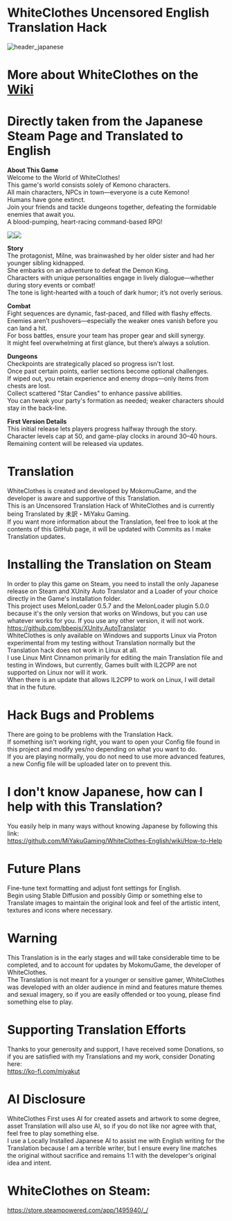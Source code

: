 # **WhiteClothes Uncensored English Translation Hack**
![header_japanese](https://github.com/user-attachments/assets/c646a293-1626-4700-a6d8-0f4ea5fc095d)  
# More about WhiteClothes on the [Wiki](https://github.com/MiYakuGaming/WhiteClothes-English/wiki)  
# Directly taken from the Japanese Steam Page and Translated to English
**About This Game**  
Welcome to the World of WhiteClothes!  
This game's world consists solely of Kemono characters.  
All main characters, NPCs in town—everyone is a cute Kemono!  
Humans have gone extinct.  
Join your friends and tackle dungeons together, defeating the formidable enemies that await you.  
A blood-pumping, heart-racing command-based RPG!  

![](https://shared.fastly.steamstatic.com/store_item_assets/steam/apps/1495940/extras/hero_battle_wait.gif?t=1685458995)![](https://shared.fastly.steamstatic.com/store_item_assets/steam/apps/1495940/extras/mag_battle_wait.gif?t=1685458995)

**Story**  
The protagonist, Milne, was brainwashed by her older sister and had her younger sibling kidnapped.  
She embarks on an adventure to defeat the Demon King.  
Characters with unique personalities engage in lively dialogue—whether during story events or combat!  
The tone is light-hearted with a touch of dark humor; it’s not overly serious.  

**Combat**  
Fight sequences are dynamic, fast-paced, and filled with flashy effects.  
Enemies aren’t pushovers—especially the weaker ones vanish before you can land a hit.  
For boss battles, ensure your team has proper gear and skill synergy.  
It might feel overwhelming at first glance, but there’s always a solution.  

**Dungeons**  
Checkpoints are strategically placed so progress isn't lost.  
Once past certain points, earlier sections become optional challenges.  
If wiped out, you retain experience and enemy drops—only items from chests are lost.  
Collect scattered "Star Candies" to enhance passive abilities.  
You can tweak your party's formation as needed; weaker characters should stay in the back-line.  

**First Version Details**  
This initial release lets players progress halfway through the story. Character levels cap at 50, and game-play clocks in around 30–40 hours.  
Remaining content will be released via updates.  

# **Translation**
WhiteClothes is created and developed by MokomuGame, and the developer is aware and supportive of this Translation.  
This is an Uncensored Translation Hack of WhiteClothes and is currently being Translated by 未訳・MiYaku Gaming.  
If you want more information about the Translation, feel free to look at the contents of this GitHub page, it will be updated with Commits as I make Translation updates.  

# **Installing the Translation on Steam**
In order to play this game on Steam, you need to install the only Japanese release on Steam and XUnity Auto Translator and a Loader of your choice directly in the Game's installation folder.  
This project uses MelonLoader 0.5.7 and the MelonLoader plugin 5.0.0 because it's the only version that works on Windows, but you can use whatever works for you.
If you use any other version, it will not work.
https://github.com/bbepis/XUnity.AutoTranslator  
WhiteClothes is only available on Windows and supports Linux via Proton experimental from my testing without Translation normally but the Translation hack does not work in Linux at all.  
I use Linux Mint Cinnamon primarily for editing the main Translation file and testing in Windows, but currently, Games built with IL2CPP are not supported on Linux nor will it work.  
When there is an update that allows IL2CPP to work on Linux, I will detail that in the future.  

# Hack Bugs and Problems
There are going to be problems with the Translation Hack.  
If something isn't working right, you want to open your Config file found in this project and modify yes/no depending on what you want to do.  
If you are playing normally, you do not need to use more advanced features, a new Config file will be uploaded later on to prevent this.

# **I don't know Japanese, how can I help with this Translation?**
You easily help in many ways without knowing Japanese by following this link:  
https://github.com/MiYakuGaming/WhiteClothes-English/wiki/How-to-Help

# **Future Plans**
Fine-tune text formatting and adjust font settings for English.  
Begin using Stable Diffusion and possibly Gimp or something else to Translate images to maintain the original look and feel of the artistic intent, textures and icons where necessary.  

# **Warning**
This Translation is in the early stages and will take considerable time to be completed, and to account for updates by MokomuGame, the developer of WhiteClothes.  
The Translation is not meant for a younger or sensitive gamer, WhiteClothes was developed with an older audience in mind and features mature themes and sexual imagery, so if you are easily offended or too young, please find something else to play.  

# **Supporting Translation Efforts**
Thanks to your generosity and support, I have received some Donations, so if you are satisfied with my Translations and my work, consider Donating here:  
https://ko-fi.com/miyakut  

# **AI Disclosure**
WhiteClothes First uses AI for created assets and artwork to some degree, asset Translation will also use AI, so if you do not like nor agree with that, feel free to play something else.  
I use a Locally Installed Japanese AI to assist me with English writing for the Translation because I am a terrible writer, but I ensure every line matches the original without sacrifice and remains 1:1 with the developer's original idea and intent.  

# **WhiteClothes on Steam:**
https://store.steampowered.com/app/1495940/_/

